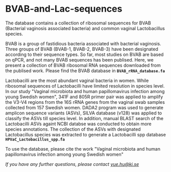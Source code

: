 # BVAB-and-Lac-sequences
The database contains a collection of ribosomal sequences for BVAB (Bacterial vaginosis associated bacteria) and common vaginal Lactobacillus species.

BVAB is a group of fastidious bacteria associated with bacterial vaginosis. Three groups of BVAB (BVAB-1, BVAB-2, BVAB-3) have been designated according to their sequence types. So far, most studies on BVAB are based on qPCR, and not many BVAB sequences has been publised. Here, we present a collection of BVAB ribosomal RNA sequences downloaded from the publised work. Please find the BVAB database in  <code>**BVAB_rRNA_database.fa**</code> 

Lactobacilli are the most abundant vaginal bacteria in women. While ribosomal sequences of Lactobacilli have limited resolution in species level. In our study "Vaginal microbiota and human papillomavirus infection among young Swedish women", 341F and 805R primer pair was applied to amplify the V3-V4 regions from the 16S rRNA genes from the vaginal swab samples collected from 157 Swedish women. DADA2 program was used to generate amplicon sequence variants (ASVs), SILVA database (v128) was applied to classify the ASVs till species level. In addition, manual BLAST search of the Lactobacilli ASVs againt NCBI databse was conducted to obtain more species annotations. The collection of the ASVs with designated Lactobacillus species was extracted to generate a Lactobacilli spp database <code>**HPVaC_Lactobacillus_spp.fa**</code> 

To use the database, please cite the work "Vaginal microbiota and human papillomavirus infection among young Swedish women"

*If you have any further questions, please contact yue.hu@ki.se*
